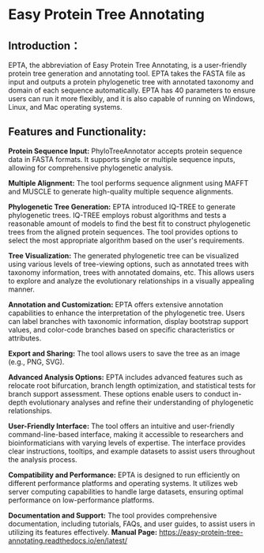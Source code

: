# Easy Protein Tree Annotating

Introduction：
---------------

EPTA, the abbreviation of Easy Protein Tree Annotating, is a user-friendly protein tree generation and annotating tool. EPTA takes the FASTA file as input and outputs a protein phylogenetic tree with annotated taxonomy and domain of each sequence automatically. EPTA has 40 parameters to ensure users can run it more flexibly, and it is also capable of running on Windows, Linux, and Mac operating systems.

Features and Functionality:
---------------

**Protein Sequence Input:** PhyloTreeAnnotator accepts protein sequence data in FASTA formats. It supports single or multiple sequence inputs, allowing for comprehensive phylogenetic analysis.

**Multiple Alignment:** The tool performs sequence alignment using  MAFFT and MUSCLE to generate high-quality multiple sequence alignments.

**Phylogenetic Tree Generation:** EPTA introduced IQ-TREE to generate phylogenetic trees. IQ-TREE employs robust algorithms and tests a reasonable amount of models to find the best fit to construct phylogenetic trees from the aligned protein sequences. The tool provides options to select the most appropriate algorithm based on the user's requirements.

**Tree Visualization:** The generated phylogenetic tree can be visualized using various levels of tree-viewing options, such as annotated trees with taxonomy information, trees with annotated domains, etc. This allows users to explore and analyze the evolutionary relationships in a visually appealing manner.

**Annotation and Customization:** EPTA offers extensive annotation capabilities to enhance the interpretation of the phylogenetic tree. Users can label branches with taxonomic information, display bootstrap support values, and color-code branches based on specific characteristics or attributes.

**Export and Sharing:** The tool allows users to save the tree as an image (e.g., PNG, SVG).

**Advanced Analysis Options:** EPTA includes advanced features such as relocate root bifurcation, branch length optimization, and statistical tests for branch support assessment. These options enable users to conduct in-depth evolutionary analyses and refine their understanding of phylogenetic relationships.

**User-Friendly Interface:** The tool offers an intuitive and user-friendly command-line-based interface, making it accessible to researchers and bioinformaticians with varying levels of expertise. The interface provides clear instructions, tooltips, and example datasets to assist users throughout the analysis process.

**Compatibility and Performance:** EPTA is designed to run efficiently on different performance platforms and operating systems. It utilizes web server computing capabilities to handle large datasets, ensuring optimal performance on low-performance platforms.

**Documentation and Support:** The tool provides comprehensive documentation, including tutorials, FAQs, and user guides, to assist users in utilizing its features effectively. **Manual Page:** https://easy-protein-tree-annotating.readthedocs.io/en/latest/
